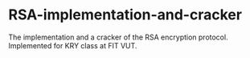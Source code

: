 # RSA-implementation-and-cracker
The implementation and a cracker of the RSA encryption protocol. Implemented for KRY class at FIT VUT.
